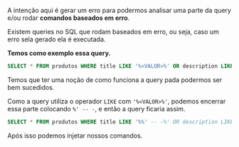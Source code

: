 A intenção aqui é gerar um erro para podermos analisar uma parte da query e/ou rodar **comandos baseados em erro**.

Existem queries no SQL que rodam baseados em erro, ou seja, caso um erro sela gerado ela é executada.

**Temos como exemplo essa query.**
```sql
SELECT * FROM produtos WHERE title LIKE '%<VALOR>%' OR description LIKE '%<VALOR>%'
```

Temos que ter uma noção de como funciona a query pada podermos ser bem sucedidos.

Como a query utiliza o operador ``LIKE`` com ``'%<VALOR>%'``, podemos encerrar essa parte colocando `%' -- -`, e então a query ficaria assim.

```sql
SELECT * FROM produtos WHERE title LIKE '%%' -- -%' OR description LIKE '%<VALOR>%'
```

Após isso podemos injetar nossos comandos.



